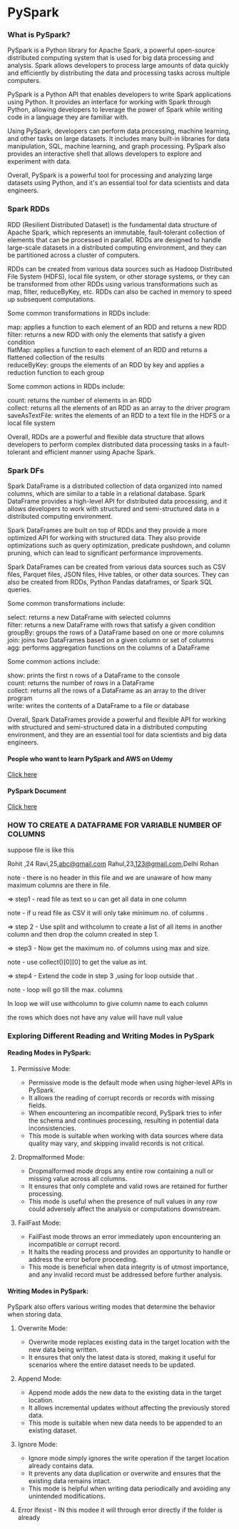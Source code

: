 # PySpark

<h3 align="left">What is PySpark?</h3>
PySpark is a Python library for Apache Spark, a powerful open-source distributed computing system that is used for big data processing and analysis. Spark allows developers to process large amounts of data quickly and efficiently by distributing the data and processing tasks across multiple computers.

PySpark is a Python API that enables developers to write Spark applications using Python. It provides an interface for working with Spark through Python, allowing developers to leverage the power of Spark while writing code in a language they are familiar with.

Using PySpark, developers can perform data processing, machine learning, and other tasks on large datasets. It includes many built-in libraries for data manipulation, SQL, machine learning, and graph processing. PySpark also provides an interactive shell that allows developers to explore and experiment with data.

Overall, PySpark is a powerful tool for processing and analyzing large datasets using Python, and it's an essential tool for data scientists and data engineers.

<h3 align="left">Spark RDDs</h3>
RDD (Resilient Distributed Dataset) is the fundamental data structure of Apache Spark, which represents an immutable, fault-tolerant collection of elements that can be processed in parallel. RDDs are designed to handle large-scale datasets in a distributed computing environment, and they can be partitioned across a cluster of computers.

RDDs can be created from various data sources such as Hadoop Distributed File System (HDFS), local file system, or other storage systems, or they can be transformed from other RDDs using various transformations such as map, filter, reduceByKey, etc. RDDs can also be cached in memory to speed up subsequent computations.


Some common transformations in RDDs include:

map: applies a function to each element of an RDD and returns a new RDD<br>
filter: returns a new RDD with only the elements that satisfy a given condition<br>
flatMap: applies a function to each element of an RDD and returns a flattened collection of the results<br>
reduceByKey: groups the elements of an RDD by key and applies a reduction function to each group<br>


Some common actions in RDDs include:

count: returns the number of elements in an RDD<br>
collect: returns all the elements of an RDD as an array to the driver program<br>
saveAsTextFile: writes the elements of an RDD to a text file in the HDFS or a local file system<br>


Overall, RDDs are a powerful and flexible data structure that allows developers to perform complex distributed data processing tasks in a fault-tolerant and efficient manner using Apache Spark.<br>

<h3 align="left">Spark DFs</h3>
Spark DataFrame is a distributed collection of data organized into named columns, which are similar to a table in a relational database. Spark DataFrame provides a high-level API for distributed data processing, and it allows developers to work with structured and semi-structured data in a distributed computing environment.

Spark DataFrames are built on top of RDDs and they provide a more optimized API for working with structured data. They also provide optimizations such as query optimization, predicate pushdown, and column pruning, which can lead to significant performance improvements.

Spark DataFrames can be created from various data sources such as CSV files, Parquet files, JSON files, Hive tables, or other data sources. They can also be created from RDDs, Python Pandas dataframes, or Spark SQL queries.

 Some common transformations include:

select: returns a new DataFrame with selected columns<br>
filter: returns a new DataFrame with rows that satisfy a given condition<br>
groupBy: groups the rows of a DataFrame based on one or more columns<br>
join: joins two DataFrames based on a given column or set of columns<br>
agg: performs aggregation functions on the columns of a DataFrame<br>

Some common actions include:

show: prints the first n rows of a DataFrame to the console<br>
count: returns the number of rows in a DataFrame<br>
collect: returns all the rows of a DataFrame as an array to the driver program<br>
write: writes the contents of a DataFrame to a file or database<br>

Overall, Spark DataFrames provide a powerful and flexible API for working with structured and semi-structured data in a distributed computing environment, and they are an essential tool for data scientists and big data engineers.<br>

<h4 align="left">People who want to learn PySpark and AWS on Udemy</h4><a href="https://www.udemy.com/course/pyspark-aws-master-big-data-with-pyspark-and-aws">Click here</a>

<h4 align="left">PySpark Document</h4><a href="https://spark.apache.org/docs/latest/api/python/getting_started/index.html">Click here</a>

<h3 align="left">HOW TO CREATE A DATAFRAME FOR VARIABLE NUMBER OF COLUMNS</h3>

suppose file is like this

Rohit ,24
Ravi,25,abc@gmail.com
Rahul,23,123@gmail.com,Delhi
Rohan

note - there is no header in this file and we are unaware of how many maximum columns are there in file.

=> step1 - read file as text so u can get all data in one column

note - if u read file as CSV it will only take minimum no. of columns .

=> step 2 - Use split and withcolumn to create a list of all items in another column and then drop the column created in step 1.

=> step3 - Now get the maximum no. of columns using max and size.

note - use collect()[0][0] to get the value as int.

=> step4 - Extend the code in step 3 ,using for loop outside that .

note - loop will go till the max. columns

In loop we will use withcolumn to give column name to each column

the rows which does not have any value will have null value


<h3 align="left">Exploring Different Reading and Writing Modes in PySpark</h3>

<h4 align="left">Reading Modes in PySpark:</h4>
 
1. Permissive Mode:
   - Permissive mode is the default mode when using higher-level APIs in PySpark.
   - It allows the reading of corrupt records or records with missing fields.
   - When encountering an incompatible record, PySpark tries to infer the schema and continues processing, resulting in potential data inconsistencies.
   - This mode is suitable when working with data sources where data quality may vary, and skipping invalid records is not critical.
 
2. Dropmalformed Mode:
   - Dropmalformed mode drops any entire row containing a null or missing value across all columns.
   - It ensures that only complete and valid rows are retained for further processing.
   - This mode is useful when the presence of null values in any row could adversely affect the analysis or computations downstream.
 
3. FailFast Mode:
   - FailFast mode throws an error immediately upon encountering an incompatible or corrupt record.
   - It halts the reading process and provides an opportunity to handle or address the error before proceeding.
   - This mode is beneficial when data integrity is of utmost importance, and any invalid record must be addressed before further analysis.

<h4 align="left">Writing Modes in PySpark:</h4>
 
PySpark also offers various writing modes that determine the behavior when storing data.
 
1. Overwrite Mode:
   - Overwrite mode replaces existing data in the target location with the new data being written.
   - It ensures that only the latest data is stored, making it useful for scenarios where the entire dataset needs to be updated.
 
2. Append Mode:
   - Append mode adds the new data to the existing data in the target location.
   - It allows incremental updates without affecting the previously stored data.
   - This mode is suitable when new data needs to be appended to an existing dataset.
 
3. Ignore Mode:
   - Ignore mode simply ignores the write operation if the target location already contains data.
   - It prevents any data duplication or overwrite and ensures that the existing data remains intact.
   - This mode is helpful when writing data periodically and avoiding any unintended modifications.
 
4. Error Ifexist - IN this modee it will through error directly if the folder is already


